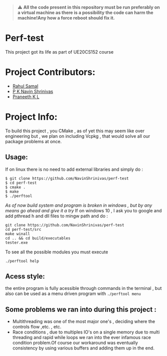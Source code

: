 > :warning: **All the code present in this repository must be run preferably on a virtual machine as there is a possibility the code can harm the machine!Any how a force reboot should fix it.**
# Perf-test

<p>This project got its life as part of UE20CS152 course</p>

# Project Contributors:

* [Rahul Samal](https://github.com/*add_your_link_here*)
* [P K Navin Shrinivas ](https://github.com/NavinShrinivas)
* [Praneeth K L](https://github.com/praneethk002)


# Project Info:
To build this project , you CMake , as of yet this may seem like over engineering but , we plan on including Vcpkg , that would solve all our package problems at once.

## Usage:
  If on linux there is no need to add external libraries and simply do :
  ```
  $ git clone https://github.com/NavinShrinivas/perf-test
  $ cd perf-test
  $ cmake .
  $ make
  $ ./perftool
  ```
  *As of now build system and program is broken in windows , but by any means go ahead and give it a try*
  If on windows 10 , I ask you to google and add pthread h and dll files to mingw path and do :
  ```
  git clone https://github.com/NavinShrinivas/perf-test
  cd perf-test/src
  make winall
  cd .. && cd build/executables
  tester.exe
  ```
 To see all the possible modules you must execute
 ```
 ./perftool help
 ```
## Acess style:
  the entire program is fully acessible through commands in the terminal , but also can be used as a menu driven program with 
  ```./perftool menu```

## Some problems we ran into during this project :
* Multithreading was one of the most major one's , deciding where the controls flow ,etc. , etc.
*  Race conditions , due to multiples IO's on a single memory due to multi threading and rapid while loops we ran into the ever infamous race condition problem.Of course our workaround was eventually consistency by using various buffers and adding them up in the end.

